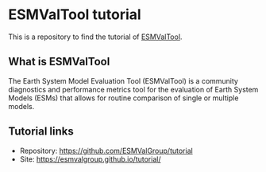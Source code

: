 # ESMValTool tutorial

This is a repository to find the tutorial of [ESMValTool](https://www.esmvaltool.org/).

## What is ESMValTool

The Earth System Model Evaluation Tool (ESMValTool) is a community diagnostics and performance metrics tool for the evaluation of Earth System Models (ESMs) that allows for routine comparison of single or multiple models.

## Tutorial links

* Repository: <https://github.com/ESMValGroup/tutorial>
* Site: <https://esmvalgroup.github.io/tutorial/>
